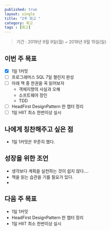 ```yaml
---
published: true
layout: single
title: "2주 회고 "
category: 회고
tags : [회고]
---
```

> 기간 : 2019년 9월 9일(월) ~ 2019년 9월 15일(일)

## 이번 주 목표
- [x] 1일 1커밋
- [ ] 프로그래머스 SQL 7일 챌린지 완성
- [ ] 아래 책 중 한권을 꼭 읽어보자
    - 객체지향의 사실과 오해
    - 소프트웨어 장인
    - TDD
- [ ] HeadFirst DesignPattern 한 챕터 정리
- [ ] 1일 HIIT 최소 한번이상 실시

## 나에게 칭찬해주고 싶은 점
- 1일 1커밋은 꾸준히 했다.

## 성장을 위한 조언
- 생각보다 계획을 실천하는 것이 쉽지 않다....
- 책을 읽는 습관을 기를 필요가 있다.
- 

## 다음 주 목표
- 1일 1커밋
- HeadFirst DesignPattern 한 챕터 정리
- 1일 HIIT 최소 한번이상 실시